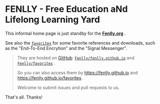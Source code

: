 FENLLY - Free Education aNd Lifelong Learning Yard
=================

This informal home page is just standby for the [**Fenlly.org**](https://fenlly.org) .

See also the [`favorites`](https://fenlly.org/favorites) for some favorite references
and downloads, such as the "End-To-End Encrytion" and the "Signal Messenger".

> They are hosted on [GitHub](https://github.com/Fenlly): [`Fenlly/fenlly.github.io`](https://github.com/Fenlly/fenlly.github.io) and [`Fenlly/favorites`](https://github.com/Fenlly/favorites) .
>
> So you can also access them by https://fenlly.github.io and https://fenlly.github.io/favorites .
>
> Welcome to submit issues and pull requests to us.

That's all. Thanks!
